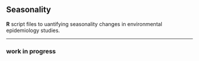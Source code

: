 ## Seasonality
**R** script files to uantifying seasonality changes in environmental epidemiology studies.

---

### work in progress
